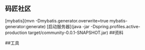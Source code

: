 ## 码匠社区
[mybatis](mvn -Dmybatis.generator.overwrite=true mybatis-generator:generate)
[启动服务器](java -jar -Dspring.profiles.active-production target/community-0.0.1-SNAPSHOT.jar)
##资料

##工具